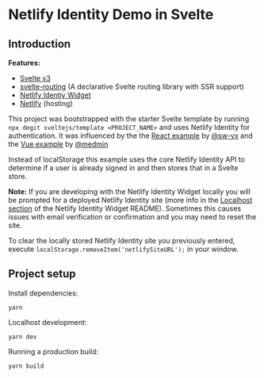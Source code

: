 # Netlify Identity Demo in Svelte

## Introduction

**Features:**

- [Svelte v3](https://svelte.dev/)
- [svelte-routing](https://github.com/EmilTholin/svelte-routing) (A declarative Svelte routing library with SSR support)
- [Netlify Identiy Widget](https://github.com/netlify/netlify-identity-widget/)
- [Netlify](https://www.netlify.com) (hosting)

This project was bootstrapped with the starter Svelte template by running `npx degit sveltejs/template <PROJECT_NAME>` and uses Netlify Identity for authentication. It was influenced by the the [React example](https://github.com/netlify/netlify-identity-widget/tree/master/example/react) by [@sw-yx](https://github.com/sw-yx) and the [Vue example](https://github.com/whizjs/netlify-identity-demo-vue) by [@medmin](https://github.com/medmin)

Instead of localStorage this example uses the core Netlify Identity API to determine if a user is already signed in and then stores that in a Svelte store.

**Note:** If you are developing with the Netlify Identity Widget locally you will be prompted for a deployed Netlify Identity site (more info in the [Localhost section](https://github.com/netlify/netlify-identity-widget#localhost) of the Netlify Identity Widget README). Sometimes this causes issues with email verification or confirmation and you may need to reset the site.

To clear the locally stored Netlify Identity site you previously entered, execute `localStorage.removeItem('netlifySiteURL');` in your window.

## Project setup

Install dependencies:

```
yarn
```

Localhost development:

```
yarn dev
```

Running a production build:

```
yarn build
```